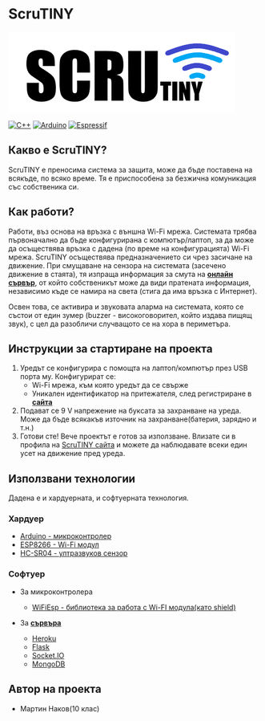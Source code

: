 # ScruTINY

![logo](https://github.com/generot/ScruTINY-online/blob/main/client/static/css/logo3.png?raw=true)

[![C++](https://img.shields.io/badge/c++-%2300599C.svg?style=for-the-badge&logo=c%2B%2B&logoColor=white)](http://cppreference.com/)
[![Arduino](https://img.shields.io/badge/Arduino-00979D?style=for-the-badge&logo=Arduino&logoColor=white)](https://www.arduino.cc/)
[![Espressif](https://img.shields.io/badge/espressif-E7352C?style=for-the-badge&logo=espressif&logoColor=white)](https://www.espressif.com/)

## Какво е ScruTINY?
ScruTINY е преносима система за защита, може да бъде поставена на всякъде, по всяко време. 
Тя е приспособена за безжична комуникация със собственика си.

## Как работи?
Работи, въз основа на връзка с външна Wi-Fi мрежа. Системата трябва първоначално да бъде
конфигурирана с компютър/лаптоп, за да може да осъществява връзка с дадена (по време на конфигурацията) 
Wi-Fi мрежа. ScruTINY осъществява предназначението си чрез засичане на движение. 
При смущаване на сензора на системата (засечено движение в стаята), тя изпраща информация за смута на 
[**онлайн сървър**](https://github.com/generot/ScruTINY-online), от който собственикът може да види пратената информация, независимо къде се намира на 
света (стига да има връзка с Интернет). <br>

Освен това, се активира и звуковата аларма на системата, която се състои от един зумер 
(buzzer - високоговорител, който издава пищящ звук), с цел да разобличи 
случващото се на хора в периметъра.

## Инструкции за стартиране на проекта
1) Уредът се конфигурира с помощта на лаптоп/компютър през USB порта му. Конфигурират се:
    - Wi-Fi мрежа, към която уредът да се свърже
    - Уникален идентификатор на притежателя, след регистриране в [**сайта**](https://github.com/generot/ScruTINY-online)
2) Подават се 9 V напрежение на буксата за захранване на уреда. Може да бъде всякакъв източник на захранване(батерия, зарядно и т.н.)
3) Готови сте! Вече проектът е готов за използване. Влизате си в профила на [ScruTINY сайта](https://github.com/generot/ScruTINY-online)
и можете да наблюдавате всеки един усет на движение пред уреда.

## Използвани технологии
Дадена е и хардуерната, и софтуерната технология.

### Хардуер
- [Arduino - микроконтролер](https://www.arduino.cc/)
- [ESP8266 - Wi-Fi модул](https://erelement.com/wireless/wi-fi-esp8266)
- [HC-SR04 - ултразвуков сензор](https://www.sparkfun.com/products/15569)

### Софтуер
- За микроконтролера
    - [WiFiEsp - библиотека за работа с Wi-FI модула(като shield)](https://github.com/bportaluri/WiFiEsp)

- За [**сървъра**](https://github.com/generot/ScruTINY-online)
    - [Heroku](https://www.heroku.com/)
    - [Flask](https://flask.palletsprojects.com/en/2.1.x/)
    - [Socket.IO](https://socket.io/)
    - [MongoDB](https://www.mongodb.com/)

## Автор на проекта
- Мартин Наков(10 клас)